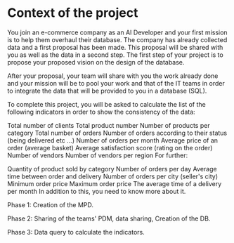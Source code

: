 # Context of the project
You join an e-commerce company as an AI Developer and your first mission is to help them overhaul their database. The company has already collected data and a first proposal has been made. This proposal will be shared with you as well as the data in a second step. The first step of your project is to propose your proposed vision on the design of the database.

After your proposal, your team will share with you the work already done and your mission will be to pool your work and that of the IT teams in order to integrate the data that will be provided to you in a database (SQL).

To complete this project, you will be asked to calculate the list of the following indicators in order to show the consistency of the data:

Total number of clients
Total product number
Number of products per category
Total number of orders
Number of orders according to their status (being delivered etc ...)
Number of orders per month
Average price of an order (average basket)
Average satisfaction score (rating on the order)
Number of vendors
Number of vendors per region
For further:

Quantity of product sold by category
Number of orders per day
Average time between order and delivery
Number of orders per city (seller's city)
Minimum order price
Maximum order price
The average time of a delivery per month
In addition to this, you need to know more about it.

Phase 1: Creation of the MPD.

Phase 2: Sharing of the teams' PDM, data sharing, Creation of the DB.

Phase 3: Data query to calculate the indicators.
